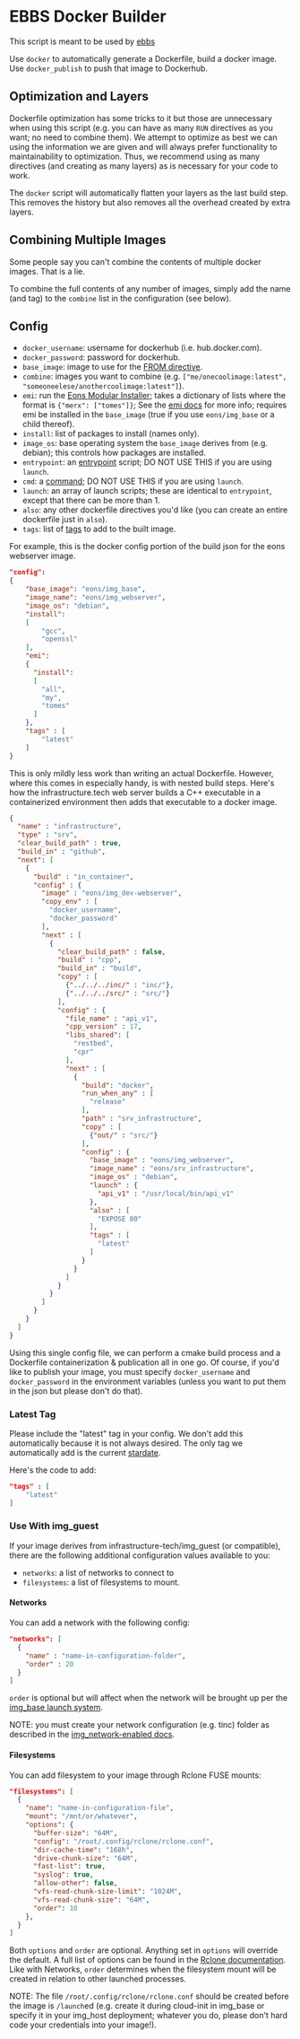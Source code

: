 # EBBS Docker Builder

This script is meant to be used by [ebbs](https://github.com/eons-dev/bin_ebbs)

Use `docker` to automatically generate a Dockerfile, build a docker image.  
Use `docker_publish` to push that image to Dockerhub.

## Optimization and Layers

Dockerfile optimization has some tricks to it but those are unnecessary when using this script (e.g. you can have as many `RUN` directives as you want; no need to combine them). We attempt to optimize as best we can using the information we are given and will always prefer functionality to maintainability to optimization. Thus, we recommend using as many directives (and creating as many layers) as is necessary for your code to work.

The `docker` script will automatically flatten your layers as the last build step. This removes the history but also removes all the overhead created by extra layers.

## Combining Multiple Images

Some people say you can't combine the contents of multiple docker images. That is a lie.

To combine the full contents of any number of images, simply add the name (and tag) to the `combine` list in the configuration (see below).

## Config

* `docker_username`: username for dockerhub (i.e. hub.docker.com).
* `docker_password`: password for dockerhub.
* `base_image`: image to use for the [FROM directive](https://docs.docker.com/engine/reference/builder/#format).
* `combine`: images you want to combine (e.g. `["me/onecoolimage:latest", "someoneelese/anothercoolimage:latest"]`).
* `emi`: run the [Eons Modular Installer](https://github.com/eons-dev/bin_emi); takes a dictionary of lists where the format is `{"merx": ["tomes"]}`; See the [emi docs](https://github.com/eons-dev/bin_emi) for more info; requires emi be installed in the `base_image` (true if you use `eons/img_base` or a child thereof).
* `install`: list of packages to install (names only).
* `image_os`: base operating system the `base_image` derives from (e.g. debian); this controls how packages are installed.
* `entrypoint`: an [entrypoint](https://docs.docker.com/engine/reference/builder/#entrypoint) script; DO NOT USE THIS if you are using `launch`.
* `cmd`: a [command](https://docs.docker.com/engine/reference/builder/#cmd); DO NOT USE THIS if you are using `launch`.
* `launch`: an array of launch scripts; these are identical to `entrypoint`, except that there can be more than 1.
* `also`: any other dockerfile directives you'd like (you can create an entire dockerfile just in `also`).
* `tags`: list of [tags](https://docs.docker.com/engine/reference/commandline/tag/) to add to the built image.


For example, this is the docker config portion of the build json for the eons webserver image.
```json
"config":
{
    "base_image": "eons/img_base",
    "image_name": "eons/img_webserver",
    "image_os": "debian",
    "install":
    [
        "gcc",
        "openssl"
    ],
    "emi":
    {
      "install":
      [
        "all",
        "my",
        "tomes"
      ]
    },
    "tags" : [
        "latest"
    ]
}
```

This is only mildly less work than writing an actual Dockerfile. However, where this comes in especially handy, is with nested build steps.
Here's how the infrastructure.tech web server builds a C++ executable in a containerized environment then adds that executable to a docker image.

```json
{
  "name" : "infrastructure",
  "type" : "srv",
  "clear_build_path" : true,
  "build_in" : "github",
  "next": [
    {
      "build" : "in_container",
      "config" : {
        "image" : "eons/img_dev-webserver",
        "copy_env" : [
          "docker_username",
          "docker_password"
        ],
        "next" : [
          {
            "clear_build_path" : false,
            "build" : "cpp",
            "build_in" : "build",
            "copy" : [
              {"../../../inc/" : "inc/"},
              {"../../../src/" : "src/"}
            ],
            "config" : {
              "file_name" : "api_v1",
              "cpp_version" : 17,
              "libs_shared": [
                "restbed",
                "cpr"
              ],
              "next" : [
                {
                  "build": "docker",
                  "run_when_any" : [
                    "release"
                  ],
                  "path" : "srv_infrastructure",
                  "copy" : [
                    {"out/" : "src/"}
                  ],
                  "config" : {
                    "base_image" : "eons/img_webserver",
                    "image_name" : "eons/srv_infrastructure",
                    "image_os" : "debian",
                    "launch" : {
                      "api_v1" : "/usr/local/bin/api_v1"
                    },
                    "also" : [
                      "EXPOSE 80"
                    ],
                    "tags" : [
                      "latest"
                    ]
                  }
                }
              ]
            }
          }
        ]
      }
    }
  ]
}
```
Using this single config file, we can perform a cmake build process and a Dockerfile containerization & publication all in one go.
Of course, if you'd like to publish your image, you must specify `docker_username` and `docker_password` in the environment variables (unless you want to put them in the json but please don't do that).

### Latest Tag

Please include the "latest" tag in your config. We don't add this automatically because it is not always desired. The only tag we automatically add is the current [stardate](https://github.com/eons-dev/bin_eot).

Here's the code to add:
```json
"tags" : [
    "latest"
]
```

### Use With img_guest

If your image derives from infrastructure-tech/img_guest (or compatible), there are the following additional configuration values available to you:

* `networks`: a list of networks to connect to
* `filesystems`: a list of filesystems to mount.

#### Networks

You can add a network with the following config:
```json
"networks": [
  {
    "name" : "name-in-configuration-folder",
    "order" : 20
  }
]
```
`order` is optional but will affect when the network will be brought up per the [img_base launch system](https://github.com/eons-dev/img_base#supervisor).

NOTE: you must create your network configuration (e.g. tinc) folder as described in the [img_network-enabled docs](https://github.com/infrastructure-tech/img_network-enabled/).

#### Filesystems

You can add filesystem to your image through Rclone FUSE mounts:
```json
"filesystems": [
  {
    "name": "name-in-configuration-file",
    "mount": "/mnt/or/whatever",
    "options": {
      "buffer-size": "64M",
      "config": "/root/.config/rclone/rclone.conf",
      "dir-cache-time": "168h",
      "drive-chunk-size": "64M",
      "fast-list": true,
      "syslog": true,
      "allow-other": false,
      "vfs-read-chunk-size-limit": "1024M",
      "vfs-read-chunk-size": "64M",
      "order": 10
    },
  }
]
```
Both `options` and `order` are optional. Anything set in `options` will override the default. A full list of options can be found in the [Rclone documentation](https://rclone.org/flags/). Like with Networks, `order` determines when the filesystem mount will be created in relation to other launched processes.

NOTE: The file `/root/.config/rclone/rclone.conf` should be created before the image is `/launch`ed (e.g. create it during cloud-init in img_base or specify it in your img_host deployment; whatever you do, please don't hard code your credentials into your image!).

